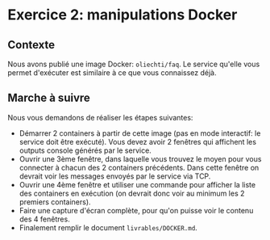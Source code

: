 # Exercice 2: manipulations Docker 

## Contexte

Nous avons publié une image Docker: `oliechti/faq`. Le service qu'elle vous permet d'exécuter est similaire à ce que vous connaissez déjà.

## Marche à suivre

Nous vous demandons de réaliser les étapes suivantes:

* Démarrer 2 containers à partir de cette image (pas en mode interactif: le service doit être exécuté). Vous devez avoir 2 fenêtres qui affichent les outputs console générés par le service.
* Ouvrir une 3ème fenêtre, dans laquelle vous trouvez le moyen pour vous connecter à chacun des 2 containers précédents. Dans cette fenêtre on devrait voir les messages envoyés par le service via TCP.
* Ouvrir une 4ème fenêtre et utiliser une commande pour afficher la liste des containers en exécution (on devrait donc voir au minimum les 2 premiers containers).
* Faire une capture d'écran complète, pour qu'on puisse voir le contenu des 4 fenêtres.
* Finalement remplir le document `livrables/DOCKER.md`.